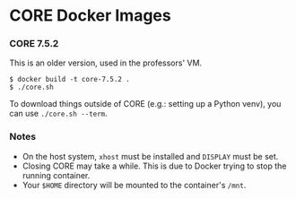 # CORE Docker Images

### CORE 7.5.2

This is an older version, used in the professors' VM.

```
$ docker build -t core-7.5.2 .
$ ./core.sh
```

To download things outside of CORE (e.g.: setting up a Python venv), you can use `./core.sh --term`.

### Notes

 - On the host system, `xhost` must be installed and `DISPLAY` must be set.
 - Closing CORE may take a while. This is due to Docker trying to stop the running container.
 - Your `$HOME` directory will be mounted to the container's `/mnt`.
